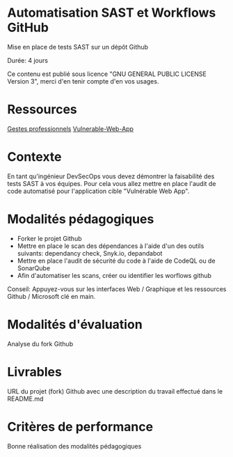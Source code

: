 # Automatisation SAST et Workflows GitHub

Mise en place de tests SAST sur un dépôt Github

Durée: 4 jours

Ce contenu est publié sous licence "GNU GENERAL PUBLIC LICENSE Version 3", merci d'en tenir compte d'en vos usages.

# Ressources

[Gestes professionnels](https://github.com/Aif4thah/Dojo-101)
[Vulnerable-Web-App](https://github.com/Aif4thah/Vulnerable-Light-Apps)


# Contexte

En tant qu'ingénieur DevSecOps vous devez démontrer la faisabilité des tests SAST à vos équipes. Pour cela vous allez mettre en place l'audit de code automatisé pour l'application cible "Vulnérable Web App".


# Modalités pédagogiques

* Forker le projet Github
* Mettre en place le scan des dépendances à l'aide d'un des outils suivants: dependancy check, Snyk.io, depandabot
* Mettre en place l'audit de sécurité du code à l'aide de CodeQL ou de SonarQube
* Afin d'automatiser les scans, créer ou identifier les worflows github

Conseil: Appuyez-vous sur les interfaces Web / Graphique et les ressources Github / Microsoft clé en main.


# Modalités d'évaluation

Analyse du fork Github

# Livrables

URL du projet (fork) Github avec une description du travail effectué dans le README.md

# Critères de performance

Bonne réalisation des modalités pédagogiques


